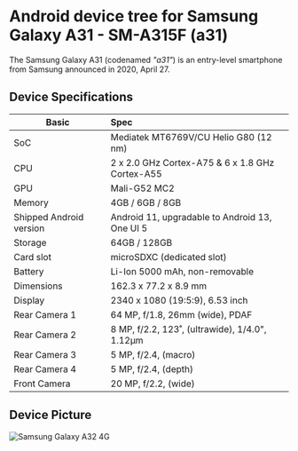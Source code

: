 # Android device tree for Samsung Galaxy A31 - SM-A315F (a31)

The Samsung Galaxy A31 (codenamed _"a31"_) is an entry-level smartphone from Samsung announced in 2020, April 27. 

## Device Specifications

| Basic                   | Spec                                                        |
| ----------------------- | :---------------------------------------------------------- |
| SoC                     | Mediatek MT6769V/CU Helio G80 (12 nm)                       |
| CPU                     | 2 x 2.0 GHz Cortex-A75 & 6 x 1.8 GHz Cortex-A55             |
| GPU                     | Mali-G52 MC2                                                |
| Memory                  | 4GB / 6GB / 8GB                                             |
| Shipped Android version | Android 11, upgradable to Android 13, One UI 5              |
| Storage                 | 64GB / 128GB                                                |
| Card slot               | microSDXC (dedicated slot)                                  |
| Battery                 | Li-Ion 5000 mAh, non-removable                              |
| Dimensions              | 162.3 x 77.2 x 8.9 mm                                       |
| Display                 | 2340 x 1080 (19:5:9), 6.53 inch                             |
| Rear Camera 1           | 64 MP, f/1.8, 26mm (wide), PDAF                             |
| Rear Camera 2           | 8 MP, f/2.2, 123˚, (ultrawide), 1/4.0", 1.12µm              |
| Rear Camera 3           | 5 MP, f/2.4, (macro)                                        |
| Rear Camera 4           | 5 MP, f/2.4, (depth)                                        |
| Front Camera            | 20 MP, f/2.2, (wide)                                        |


## Device Picture

![Samsung Galaxy A32 4G](https://fdn2.gsmarena.com/vv/pics/samsung/samsung-galaxy-a31-1.jpg)
